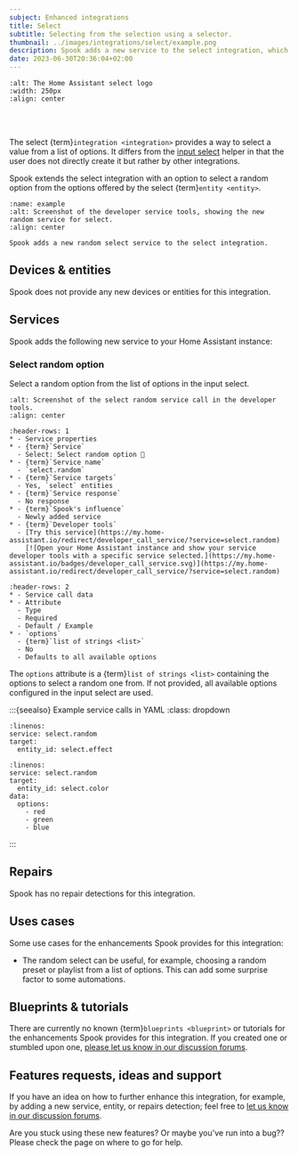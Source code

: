 ```yaml
---
subject: Enhanced integrations
title: Select
subtitle: Selecting from the selection using a selector.
thumbnail: ../images/integrations/select/example.png
description: Spook adds a new service to the select integration, which allows to select a random option from the list of options.
date: 2023-06-30T20:36:04+02:00
---
```


```{image} https://brands.home-assistant.io/select/logo.png
:alt: The Home Assistant select logo
:width: 250px
:align: center
```

<br><br>

The select {term}`integration <integration>` provides a way to select a value from a list of options. It differs from the [input select](input_select) helper in that the user does not directly create it but rather by other integrations.

Spook extends the select integration with an option to select a random option from the options offered by the select {term}`entity <entity>`.

```{figure} ../images/integrations/select/example.png
:name: example
:alt: Screenshot of the developer service tools, showing the new random service for select.
:align: center

Spook adds a new random select service to the select integration.
```

## Devices & entities

Spook does not provide any new devices or entities for this integration.

## Services

Spook adds the following new service to your Home Assistant instance:

### Select random option

Select a random option from the list of options in the input select.

```{figure} ../images/integrations/select/example.png
:alt: Screenshot of the select random service call in the developer tools.
:align: center
```

```{list-table}
:header-rows: 1
* - Service properties
* - {term}`Service`
  - Select: Select random option 👻
* - {term}`Service name`
  - `select.random`
* - {term}`Service targets`
  - Yes, `select` entities
* - {term}`Service response`
  - No response
* - {term}`Spook's influence`
  - Newly added service
* - {term}`Developer tools`
  - [Try this service](https://my.home-assistant.io/redirect/developer_call_service/?service=select.random)
    [![Open your Home Assistant instance and show your service developer tools with a specific service selected.](https://my.home-assistant.io/badges/developer_call_service.svg)](https://my.home-assistant.io/redirect/developer_call_service/?service=select.random)
```

```{list-table}
:header-rows: 2
* - Service call data
* - Attribute
  - Type
  - Required
  - Default / Example
* - `options`
  - {term}`list of strings <list>`
  - No
  - Defaults to all available options
```

The `options` attribute is a {term}`list of strings <list>` containing the options to select a random one from. If not provided, all available options configured in the input select are used.

:::{seealso} Example service calls in YAML
:class: dropdown

```{code-block} yaml
:linenos:
service: select.random
target:
  entity_id: select.effect
```

```{code-block} yaml
:linenos:
service: select.random
target:
  entity_id: select.color
data:
  options:
    - red
    - green
    - blue
```

:::

## Repairs

Spook has no repair detections for this integration.

## Uses cases

Some use cases for the enhancements Spook provides for this integration:

- The random select can be useful, for example, choosing a random preset or playlist from a list of options. This can add some surprise factor to some automations.

## Blueprints & tutorials

There are currently no known {term}`blueprints <blueprint>` or tutorials for the enhancements Spook provides for this integration. If you created one or stumbled upon one, [please let us know in our discussion forums](https://github.com/frenck/spook/discussions).

## Features requests, ideas and support

If you have an idea on how to further enhance this integration, for example, by adding a new service, entity, or repairs detection; feel free to [let us know in our discussion forums](https://github.com/frenck/spook/discussions).

Are you stuck using these new features? Or maybe you've run into a bug?? Please check the [](../support) page on where to go for help.
